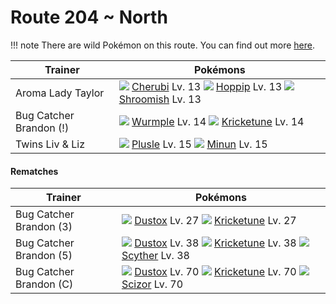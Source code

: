 # Route 204 ~ North

!!! note
    There are wild Pokémon on this route. You can find out more [here](/wild_pokemon/route_204__north/).


Trainer                    | Pokémons
---                        | ---
Aroma Lady Taylor          | ![][420]  [Cherubi] Lv. 13  ![][187]  [Hoppip] Lv. 13  ![][285]  [Shroomish] Lv. 13
Bug Catcher Brandon (!)    | ![][265]  [Wurmple] Lv. 14  ![][402]  [Kricketune] Lv. 14
Twins Liv & Liz            | ![][311]  [Plusle] Lv. 15  ![][312]  [Minun] Lv. 15

#### Rematches

Trainer                    | Pokémons
---                        | ---
Bug Catcher Brandon (3)    | ![][269]  [Dustox] Lv. 27  ![][402]  [Kricketune] Lv. 27
Bug Catcher Brandon (5)    | ![][269]  [Dustox] Lv. 38  ![][402]  [Kricketune] Lv. 38  ![][123]  [Scyther] Lv. 38
Bug Catcher Brandon (C)    | ![][269]  [Dustox] Lv. 70  ![][402]  [Kricketune] Lv. 70  ![][212]  [Scizor] Lv. 70


[Scyther]: /pokemon_changes/123/
[Hoppip]: /pokemon_changes/187/
[Scizor]: /pokemon_changes/212/
[Wurmple]: /pokemon_changes/265/
[Dustox]: /pokemon_changes/269/
[Shroomish]: /pokemon_changes/285/
[Plusle]: /pokemon_changes/311/
[Minun]: /pokemon_changes/312/
[Kricketune]: /pokemon_changes/402/
[Cherubi]: /pokemon_changes/420/
[123]: /img/pokemon/123.png
[187]: /img/pokemon/187.png
[212]: /img/pokemon/212.png
[265]: /img/pokemon/265.png
[269]: /img/pokemon/269.png
[285]: /img/pokemon/285.png
[311]: /img/pokemon/311.png
[312]: /img/pokemon/312.png
[402]: /img/pokemon/402.png
[420]: /img/pokemon/420.png
